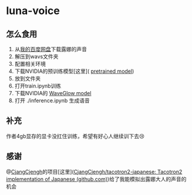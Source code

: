 # luna-voice
## 怎么食用

1. 从[我的百度网盘](https://pan.baidu.com/s/1LNewbPI7-IGQfBj8xiPLYQ?pwd=1234)下载露娜的声音
2. 解压到wavs文件夹
3. 配置相关环境
4. 下载NVIDIA的预训练模型[这里]( [pretrained model](https://drive.google.com/file/d/1c5ZTuT7J08wLUoVZ2KkUs_VdZuJ86ZqA/view?usp=sharing))
5. 放到文件夹
6. 打开train.ipynb训练
7. 下载NVIDIA的 [WaveGlow model](https://drive.google.com/open?id=1rpK8CzAAirq9sWZhe9nlfvxMF1dRgFbF)
8. 打开 ./inference.ipynb 生成语音

## 补充

作者4gb显存的显卡没扛住训练，希望有好心人继续训下去:cry:

## 感谢

@[CjangCjengh](https://github.com/CjangCjengh/tacotron2-japanese/commits?author=CjangCjengh)的项目[这里]([CjangCjengh/tacotron2-japanese: Tacotron2 implementation of Japanese (github.com)](https://github.com/CjangCjengh/tacotron2-japanese))给了我能模拟出露娜大人的声音的机会


